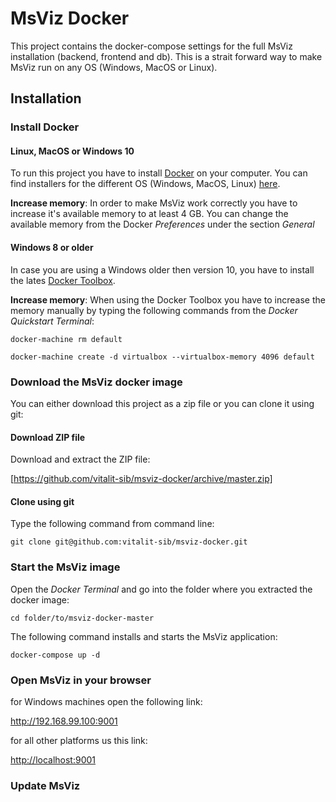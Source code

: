 # MsViz Docker

This project contains the docker-compose settings for the full MsViz installation (backend, frontend and db). This is a strait forward way to make MsViz run on any OS (Windows, MacOS or Linux).

## Installation

### Install Docker

#### Linux, MacOS or Windows 10

To run this project you have to install [Docker](https://www.docker.com) on your computer. You can find installers for the different OS (Windows, MacOS, Linux) [here](https://docs.docker.com/engine/installation/).

**Increase memory**: 
In order to make MsViz work correctly you have to increase it's available memory to at least 4 GB. You can change the available memory from the Docker *Preferences* under the section *General*

#### Windows 8 or older

In case you are using a Windows older then version 10, you have to install the lates [Docker Toolbox](https://github.com/docker/toolbox/releases/latest).

**Increase memory**: 
When using the Docker Toolbox you have to increase the memory manually by typing the following commands from the *Docker Quickstart Terminal*:

`docker-machine rm default`

`docker-machine create -d virtualbox --virtualbox-memory 4096 default`

### Download the MsViz docker image

You can either download this project as a zip file or you can clone it using git:

#### Download ZIP file
Download and extract the ZIP file:

[https://github.com/vitalit-sib/msviz-docker/archive/master.zip]

#### Clone using git
Type the following command from command line:

`git clone git@github.com:vitalit-sib/msviz-docker.git`

### Start the MsViz image

Open the *Docker Terminal* and go into the folder where you extracted the docker image:

`cd folder/to/msviz-docker-master`

The following command installs and starts the MsViz application:

`docker-compose up -d`

### Open MsViz in your browser

for Windows machines open the following link:

<http://192.168.99.100:9001>

for all other platforms us this link:

<http://localhost:9001>

### Update MsViz


